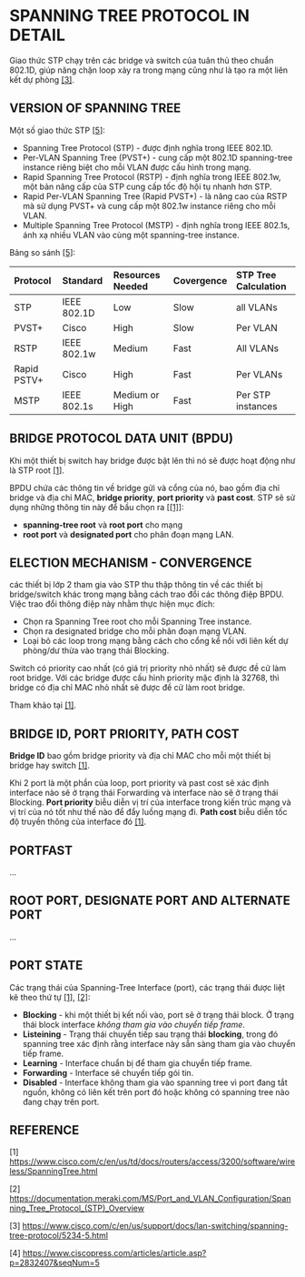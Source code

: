 # SPANNING TREE PROTOCOL IN DETAIL

Giao thức STP chạy trên các bridge và switch của tuân thủ theo chuẩn 802.1D, giúp năng chặn loop xảy ra trong mạng cũng như là tạo ra một liên kết dự phòng [[3]](https://www.cisco.com/c/en/us/support/docs/lan-switching/spanning-tree-protocol/5234-5.html).

## VERSION OF SPANNING TREE

Một số giao thức STP [[5]](https://www.ciscopress.com/articles/article.asp?p=2832407&seqNum=5):

- Spanning Tree Protocol (STP) - được định nghĩa trong IEEE 802.1D.
- Per-VLAN Spanning Tree (PVST+) - cung cấp một 802.1D spanning-tree instance riêng biệt cho mỗi VLAN được cấu hình trong mạng.
- Rapid Spanning Tree Protocol (RSTP) - định nghĩa trong IEEE 802.1w, một bản nâng cấp của STP cung cấp tốc độ hội tụ nhanh hơn STP.
- Rapid Per-VLAN Spanning Tree (Rapid PVST+) - là nâng cao của RSTP mà sử dụng PVST+ và cung cấp một 802.1w instance riêng cho mỗi VLAN.
- Multiple Spanning Tree Protocol (MSTP) - định nghĩa trong IEEE 802.1s, ánh xạ nhiều VLAN vào cùng một spanning-tree instance.

Bảng so sánh [[5]](https://www.ciscopress.com/articles/article.asp?p=2832407&seqNum=5):

|Protocol|Standard|Resources Needed|Covergence|STP Tree Calculation|
|:-------|:-------|:---------------|:---------|:-------------------|
|STP|IEEE 802.1D|Low|Slow|all VLANs|
|PVST+|Cisco|High|Slow|Per VLAN|
|RSTP|IEEE 802.1w|Medium|Fast|All VLANs|
|Rapid PSTV+|Cisco|High|Fast|Per VLANs|
|MSTP|IEEE 802.1s|Medium or High|Fast|Per STP instances|

## BRIDGE PROTOCOL DATA UNIT (BPDU)

Khi một thiết bị switch hay bridge được bật lên thì nó sẽ được hoạt động như là STP root [[1]](https://www.cisco.com/c/en/us/td/docs/routers/access/3200/software/wireless/SpanningTree.html#wp1040274).

BPDU chứa các thông tin về bridge gửi và cổng của nó, bao gồm địa chỉ bridge và địa chỉ MAC, **bridge priority**, **port priority** và **past cost**. STP sẽ sử dụng những thông tin này để bầu chọn ra [[[1]](https://www.cisco.com/c/en/us/td/docs/routers/access/3200/software/wireless/SpanningTree.html#wp1040301)]:

- **spanning-tree root** và **root port** cho mạng
- **root port** và **designated port** cho phân đoạn mạng LAN.

## ELECTION MECHANISM - CONVERGENCE

các thiết bị lớp 2 tham gia vào STP thu thập thông tin về các thiết bị bridge/switch khác trong mạng bằng cách trao đổi các thông điệp BPDU. Việc trao đổi thông điệp này nhằm thực hiện mục đích:

- Chọn ra Spanning Tree root cho mỗi Spanning Tree instance.
- Chọn ra designated bridge cho mỗi phân đoạn mạng VLAN.
- Loại bỏ các loop trong mạng bằng cách cho cổng kể nối với liên kết dự phòng/dư thừa vào trạng thái Blocking.

Switch có priority cao nhất (có giá trị priority nhỏ nhất) sẽ được đề cử làm root bridge. Với các bridge được cấu hình priority mặc định là 32768, thì bridge có địa chỉ MAC nhỏ nhất sẽ được đề cử làm root bridge.

Tham khảo tại [[1]](https://www.cisco.com/c/en/us/td/docs/routers/access/3200/software/wireless/SpanningTree.html#wp1040301).

## BRIDGE ID, PORT PRIORITY, PATH COST

**Bridge ID** bao gồm bridge priority và địa chỉ MAC cho mỗi một thiết bị bridge hay switch [[1]](https://www.cisco.com/c/en/us/td/docs/routers/access/3200/software/wireless/SpanningTree.html#wp1040258).

Khi 2 port là một phần của loop, port priority và past cost sẽ xác định interface nào sẽ ở trạng thái Forwarding và interface nào sẽ ở trạng thái Blocking. **Port priority** biễu diễn vị trí của interface trong kiến trúc mạng và vị trí của nó tốt như thế nào để đẩy luồng mạng đi. **Path cost** biễu diễn tốc độ truyền thông của interface đó [[1]](https://www.cisco.com/c/en/us/td/docs/routers/access/3200/software/wireless/SpanningTree.html).

## PORTFAST

...

## ROOT PORT, DESIGNATE PORT AND ALTERNATE PORT

...

## PORT STATE

Các trạng thái của Spanning-Tree Interface (port), các trạng thái được liệt kê theo thứ tự [[1]](https://www.cisco.com/c/en/us/td/docs/routers/access/3200/software/wireless/SpanningTree.html), [[2]](https://documentation.meraki.com/MS/Port_and_VLAN_Configuration/Spanning_Tree_Protocol_(STP)_Overview):

- **Blocking** - khi một thiết bị kết nối vào, port sẽ ở trạng thái block. Ở trạng thái block interface *không tham gia vào chuyển tiếp frame*.
- **Listeining** - Trạng thái chuyển tiếp sau trạng thái **blocking**, trong đó spanning tree xác định rằng interface này sẵn sàng tham gia vào chuyển tiếp frame.
- **Learning** - Interface chuẩn bị để tham gia chuyển tiếp frame.
- **Forwarding** - Interface sẽ chuyển tiếp gói tin.
- **Disabled** - Interface không tham gia vào spanning tree vì port đang tắt nguồn, không có liên kết trên port đó hoặc không có spanning tree nào đang chạy trên port.

## REFERENCE

[1] <https://www.cisco.com/c/en/us/td/docs/routers/access/3200/software/wireless/SpanningTree.html>

[2] <https://documentation.meraki.com/MS/Port_and_VLAN_Configuration/Spanning_Tree_Protocol_(STP)_Overview>

[3] <https://www.cisco.com/c/en/us/support/docs/lan-switching/spanning-tree-protocol/5234-5.html>

[4] <https://www.ciscopress.com/articles/article.asp?p=2832407&seqNum=5>
